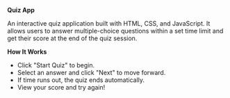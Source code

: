 **Quiz App**

An interactive quiz application built with HTML, CSS, and JavaScript. It allows users to answer multiple-choice questions within a set time limit and get their score at the end of the quiz session.

**How It Works** 
- Click "Start Quiz" to begin.
- Select an answer and click "Next" to move forward.
- If time runs out, the quiz ends automatically.
- View your score and try again!
